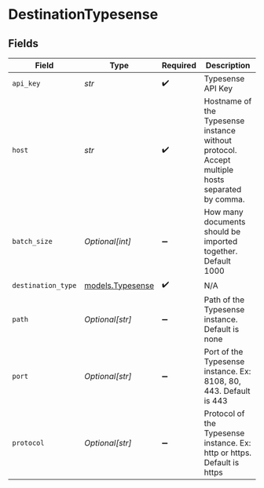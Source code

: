 # DestinationTypesense


## Fields

| Field                                                                                          | Type                                                                                           | Required                                                                                       | Description                                                                                    |
| ---------------------------------------------------------------------------------------------- | ---------------------------------------------------------------------------------------------- | ---------------------------------------------------------------------------------------------- | ---------------------------------------------------------------------------------------------- |
| `api_key`                                                                                      | *str*                                                                                          | :heavy_check_mark:                                                                             | Typesense API Key                                                                              |
| `host`                                                                                         | *str*                                                                                          | :heavy_check_mark:                                                                             | Hostname of the Typesense instance without protocol. Accept multiple hosts separated by comma. |
| `batch_size`                                                                                   | *Optional[int]*                                                                                | :heavy_minus_sign:                                                                             | How many documents should be imported together. Default 1000                                   |
| `destination_type`                                                                             | [models.Typesense](../models/typesense.md)                                                     | :heavy_check_mark:                                                                             | N/A                                                                                            |
| `path`                                                                                         | *Optional[str]*                                                                                | :heavy_minus_sign:                                                                             | Path of the Typesense instance. Default is none                                                |
| `port`                                                                                         | *Optional[str]*                                                                                | :heavy_minus_sign:                                                                             | Port of the Typesense instance. Ex: 8108, 80, 443. Default is 443                              |
| `protocol`                                                                                     | *Optional[str]*                                                                                | :heavy_minus_sign:                                                                             | Protocol of the Typesense instance. Ex: http or https. Default is https                        |